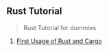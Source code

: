 ## Rust Tutorial
> Rust Tutorial for dummies

1) [First Usage of Rust and Cargo](hello_cargo/README.md)